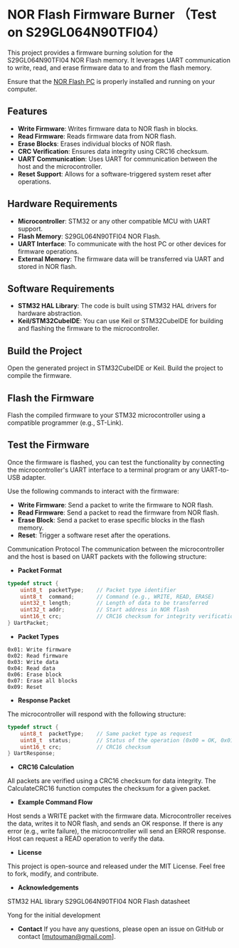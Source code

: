 # NOR Flash Firmware Burner （Test on S29GL064N90TFI04）

This project provides a firmware burning solution for the S29GL064N90TFI04 NOR Flash memory. It leverages UART communication to write, read, and erase firmware data to and from the flash memory.

Ensure that the [NOR Flash PC](https://github.com/qianyilib/nor_flasher_pc.git) is properly installed and running on your computer.

## Features

- **Write Firmware**: Writes firmware data to NOR flash in blocks.
- **Read Firmware**: Reads firmware data from NOR flash.
- **Erase Blocks**: Erases individual blocks of NOR flash.
- **CRC Verification**: Ensures data integrity using CRC16 checksum.
- **UART Communication**: Uses UART for communication between the host and the microcontroller.
- **Reset Support**: Allows for a software-triggered system reset after operations.

## Hardware Requirements

- **Microcontroller**: STM32 or any other compatible MCU with UART support.
- **Flash Memory**: S29GL064N90TFI04 NOR Flash.
- **UART Interface**: To communicate with the host PC or other devices for firmware operations.
- **External Memory**: The firmware data will be transferred via UART and stored in NOR flash.

## Software Requirements

- **STM32 HAL Library**: The code is built using STM32 HAL drivers for hardware abstraction.
- **Keil/STM32CubeIDE**: You can use Keil or STM32CubeIDE for building and flashing the firmware to the microcontroller.

## Build the Project
Open the generated project in STM32CubeIDE or Keil.
Build the project to compile the firmware.

## Flash the Firmware
Flash the compiled firmware to your STM32 microcontroller using a compatible programmer (e.g., ST-Link).

## Test the Firmware
Once the firmware is flashed, you can test the functionality by connecting the microcontroller's UART interface to a terminal program or any UART-to-USB adapter.

Use the following commands to interact with the firmware:

- **Write Firmware**: Send a packet to write the firmware to NOR flash.
- **Read Firmware**: Send a packet to read the firmware from NOR flash.
- **Erase Block**: Send a packet to erase specific blocks in the flash memory.
- **Reset**: Trigger a software reset after the operations.

Communication Protocol
The communication between the microcontroller and the host is based on UART packets with the following structure:

- **Packet Format**

```C
typedef struct {
    uint8_t  packetType;    // Packet type identifier
    uint8_t  command;       // Command (e.g., WRITE, READ, ERASE)
    uint32_t length;        // Length of data to be transferred
    uint32_t addr;          // Start address in NOR flash
    uint16_t crc;           // CRC16 checksum for integrity verification
} UartPacket;

```

- **Packet Types**

```
0x01: Write firmware
0x02: Read firmware
0x03: Write data
0x04: Read data
0x06: Erase block
0x07: Erase all blocks
0x09: Reset
```

- **Response Packet**

The microcontroller will respond with the following structure:

```C
typedef struct {
    uint8_t  packetType;    // Same packet type as request
    uint8_t  status;        // Status of the operation (0x00 = OK, 0x01 = Error)
    uint16_t crc;           // CRC16 checksum
} UartResponse;

```

- **CRC16 Calculation**

All packets are verified using a CRC16 checksum for data integrity. The CalculateCRC16 function computes the checksum for a given packet.


- **Example Command Flow**

Host sends a WRITE packet with the firmware data.
Microcontroller receives the data, writes it to NOR flash, and sends an OK response.
If there is any error (e.g., write failure), the microcontroller will send an ERROR response.
Host can request a READ operation to verify the data.

- **License**

This project is open-source and released under the MIT License. Feel free to fork, modify, and contribute.

- **Acknowledgements**

STM32 HAL library
S29GL064N90TFI04 NOR Flash datasheet

Yong for the initial development

- **Contact**
If you have any questions, please open an issue on GitHub or contact [mutouman@gmail.com].

